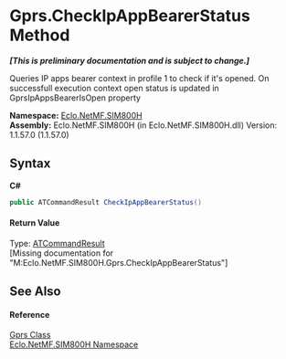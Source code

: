# Gprs.CheckIpAppBearerStatus Method 
 _**\[This is preliminary documentation and is subject to change.\]**_

Queries IP apps bearer context in profile 1 to check if it's opened. On successfull execution context open status is updated in GprsIpAppsBearerIsOpen property

**Namespace:**&nbsp;<a href="N_Eclo_NetMF_SIM800H">Eclo.NetMF.SIM800H</a><br />**Assembly:**&nbsp;Eclo.NetMF.SIM800H (in Eclo.NetMF.SIM800H.dll) Version: 1.1.57.0 (1.1.57.0)

## Syntax

**C#**<br />
``` C#
public ATCommandResult CheckIpAppBearerStatus()
```


#### Return Value
Type: <a href="T_Eclo_NetMF_SIM800H_ATCommandResult">ATCommandResult</a><br />\[Missing <returns> documentation for "M:Eclo.NetMF.SIM800H.Gprs.CheckIpAppBearerStatus"\]

## See Also


#### Reference
<a href="T_Eclo_NetMF_SIM800H_Gprs">Gprs Class</a><br /><a href="N_Eclo_NetMF_SIM800H">Eclo.NetMF.SIM800H Namespace</a><br />